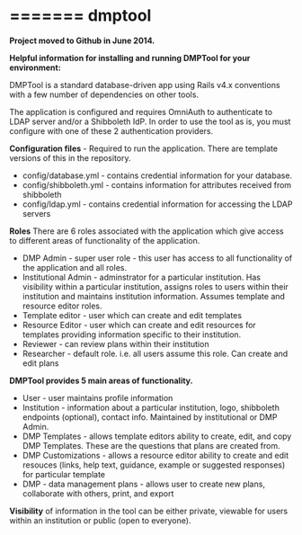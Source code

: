 
=======
dmptool
=======

**Project moved to Github in June 2014.**

**Helpful information for installing and running DMPTool for your environment:**

DMPTool is a standard database-driven app using Rails v4.x conventions with a few number of dependencies on other tools.  

The application is configured and requires OmniAuth to authenticate to LDAP server and/or a Shibboleth IdP.  In order to use the tool as is, you must configure with one of these 2 authentication providers. 

**Configuration files**  - Required to run the application.  There are template versions of this in the repository.  

* config/database.yml - contains credential information for your database.
* config/shibboleth.yml - contains information for attributes received from shibboleth
* config/ldap.yml - contains credential information for accessing the LDAP servers

**Roles**
There are 6 roles associated with the application which give access to different areas of functionality of the application.

* DMP Admin - super user role - this user has access to all functionality of the application and all roles.
* Institutional Admin - adminstrator for a particular institution.  Has visibility within a particular institution,  assigns roles to users within their institution and maintains institution information.  Assumes template and resource editor roles. 
* Template editor - user which can create and edit templates
* Resource Editor - user which can create and edit resources for templates providing information specific to their institution.
* Reviewer - can review plans within their institution
* Researcher - default role.  i.e. all users assume this role.  Can create and edit plans

**DMPTool provides 5 main areas of functionality.**

* User  - user maintains profile information
* Institution - information about a particular institution, logo, shibboleth endpoints (optional), contact info.  Maintained by institutional or DMP Admin.  
* DMP Templates - allows template editors ability to create, edit, and copy DMP Templates.  These are the questions that plans are created from. 
* DMP Customizations - allows a resource editor ability to create and edit resouces (links, help text, guidance, example or suggested responses) for particular template
* DMP - data management plans - allows user to create new plans, collaborate with others, print, and export

**Visibility** of information in the tool can be either private, viewable for users within an institution or public (open to everyone).



